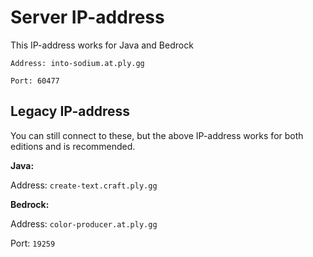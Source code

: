 # Server IP-address

This IP-address works for Java and Bedrock

```Address: into-sodium.at.ply.gg```

```Port: 60477```


## Legacy IP-address
You can still connect to these, but the above IP-address works for both editions and is recommended.

__Java:__

Address: `create-text.craft.ply.gg`

__Bedrock:__

Address: `color-producer.at.ply.gg`

Port: `19259`
